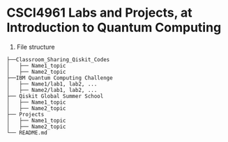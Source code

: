 # CSCI4961 Labs and Projects, at Introduction to Quantum Computing

1. File structure
```
├──Classroom_Sharing_Qiskit_Codes
│   ├── Name1_topic
│   ├── Name2_topic
├──IBM Quantum Computing Challenge
│   ├── Name1/lab1, lab2, ...
│   ├── Name2/lab1, lab2, ...
├── Qiskit Global Summer School
│   ├── Name1_topic
│   ├── Name2_topic
├── Projects
│   ├── Name1_topic
│   ├── Name2_topic
└── README.md
```  
